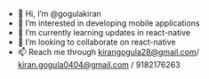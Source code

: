 - 👋 Hi, I’m @gogulakiran
- 👀 I’m interested in developing mobile applications
- 🌱 I’m currently learning updates in react-native
- 💞️ I’m looking to collaborate on react-native
- 📫 Reach me through kirangogula28@gmail.com/ kiran.gogula0404@gmail.com / 9182176263

<!---
gogulakiran/gogulakiran is a ✨ special ✨ repository because its `README.md` (this file) appears on your GitHub profile.
You can click the Preview link to take a look at your changes.
--->
